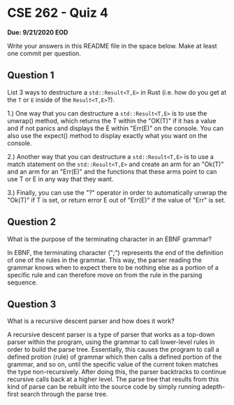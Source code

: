 # CSE 262 - Quiz 4

**Due: 9/21/2020 EOD**

Write your answers in this README file in the space below. Make at least one commit per question.

## Question 1

List 3 ways to destructure a `std::Result<T,E>` in Rust (i.e. how do you get at the `T` or `E` inside of the `Result<T,E>`?).


1.) One way that you can destructure a `std::Result<T,E>` is to use the unwrap() method, which returns the T within the "OK(T)" if it has a value and if not panics and displays the E within "Err(E)" on the console. You can also use the expect() method to display exactly what you want on the console.


2.) Another way that you can destructure a `std::Result<T,E>` is to use a match statement on the `std::Result<T,E>` and create an arm for an "Ok(T)" and an arm for an "Err(E)" and the functions that these arms point to can use T or E in any way that they want.

3.) Finally, you can use the "?" operator in order to automatically unwrap the "Ok(T)" if T is set, or return error E out of "Err(E)" if the value of "Err" is set.

## Question 2

What is the purpose of the terminating character in an EBNF grammar?


In EBNF, the terminating character (";") represents the end of the definition of one of the rules in the grammar. This way, the parser reading the grammar knows when to expect there to be nothing else as a portion of a specific rule and can therefore move on from the rule in the parsing sequence.

## Question 3

What is a recursive descent parser and how does it work?


A recursive descent parser is a type of parser that works as a top-down parser within the program, using the grammar to call lower-level rules in order to build the parse tree.
Essentially, this causes the program to call a defined protion (rule) of grammar which then calls a defined portion of the grammar, and so on, until the specific value of the current token matches
the type non-recursively. After doing this, the parser backtracks to continue recursive calls back at a higher level. The parse tree that results from this kind of parse can be rebuilt into the source code
by simply running  adepth-first search through the parse tree.